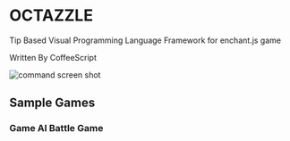 OCTAZZLE
==================================================

Tip Based Visual Programming Language Framework for enchant.js game

Written By CoffeeScript

![command screen shot](http://www.ueda.info.waseda.ac.jp/~taketo/images/octagon.png)

## Sample Games
### Game AI Battle Game 
